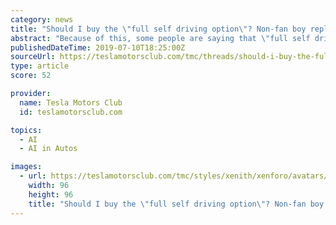 ```yaml
---
category: news
title: "Should I buy the \"full self driving option\"? Non-fan boy replies only please!"
abstract: "Because of this, some people are saying that \"full self driving\" will not happen until 2045, when scientists predict that artificial intelligence in a common $1000 computer will be just a intelligent as humans. However, Elon Musk says that he'll have full ..."
publishedDateTime: 2019-07-10T18:25:00Z
sourceUrl: https://teslamotorsclub.com/tmc/threads/should-i-buy-the-full-self-driving-option-non-fan-boy-replies-only-please.159076/
type: article
score: 52

provider:
  name: Tesla Motors Club
  id: teslamotorsclub.com

topics:
  - AI
  - AI in Autos

images:
  - url: https://teslamotorsclub.com/tmc/styles/xenith/xenforo/avatars/avatar_m.png
    width: 96
    height: 96
    title: "Should I buy the \"full self driving option\"? Non-fan boy replies only please!"
---
```

